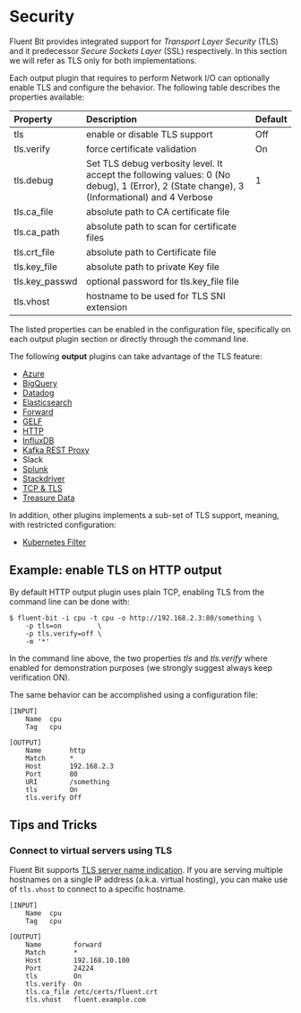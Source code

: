 # Security

Fluent Bit provides integrated support for _Transport Layer Security_ \(TLS\) and it predecessor _Secure Sockets Layer_ \(SSL\) respectively. In this section we will refer as TLS only for both implementations.

Each output plugin that requires to perform Network I/O can optionally enable TLS and configure the behavior. The following table describes the properties available:

| Property | Description | Default |
| :--- | :--- | :--- |
| tls | enable or disable TLS support | Off |
| tls.verify | force certificate validation | On |
| tls.debug | Set TLS debug verbosity level. It accept the following values: 0 \(No debug\), 1 \(Error\), 2 \(State change\), 3 \(Informational\) and 4 Verbose | 1 |
| tls.ca\_file | absolute path to CA certificate file |  |
| tls.ca\_path | absolute path to scan for certificate files |  |
| tls.crt\_file | absolute path to Certificate file |  |
| tls.key\_file | absolute path to private Key file |  |
| tls.key\_passwd | optional password for tls.key\_file file |  |
| tls.vhost | hostname to be used for TLS SNI extension |  |

The listed properties can be enabled in the configuration file, specifically on each output plugin section or directly through the command line.

The following **output** plugins can take advantage of the TLS feature:

* [Azure](../pipeline/outputs/azure.md)
* [BigQuery](../pipeline/outputs/bigquery.md)
* [Datadog](../pipeline/outputs/datadog.md)
* [Elasticsearch](../pipeline/outputs/elasticsearch.md)
* [Forward](../pipeline/inputs/forward.md)
* [GELF](../pipeline/outputs/gelf.md)
* [HTTP](../pipeline/outputs/http.md)
* [InfluxDB](../pipeline/outputs/influxdb.md)
* [Kafka REST Proxy](../pipeline/outputs/kafka-rest-proxy.md)
* Slack
* [Splunk](../pipeline/outputs/splunk.md)
* [Stackdriver](../pipeline/outputs/stackdriver.md)
* [TCP & TLS](../pipeline/outputs/tcp-and-tls.md)
* [Treasure Data](../pipeline/outputs/treasure-data.md)

In addition, other plugins implements a sub-set of TLS support, meaning, with restricted configuration:

* [Kubernetes Filter](../pipeline/filters/kubernetes.md)

## Example: enable TLS on HTTP output

By default HTTP output plugin uses plain TCP, enabling TLS from the command line can be done with:

```text
$ fluent-bit -i cpu -t cpu -o http://192.168.2.3:80/something \
    -p tls=on         \
    -p tls.verify=off \
    -m '*'
```

In the command line above, the two properties _tls_ and _tls.verify_ where enabled for demonstration purposes \(we strongly suggest always keep verification ON\).

The same behavior can be accomplished using a configuration file:

```text
[INPUT]
    Name  cpu
    Tag   cpu

[OUTPUT]
    Name       http
    Match      *
    Host       192.168.2.3
    Port       80
    URI        /something
    tls        On
    tls.verify Off
```

## Tips and Tricks

### Connect to virtual servers using TLS

Fluent Bit supports [TLS server name indication](https://en.wikipedia.org/wiki/Server_Name_Indication). If you are serving multiple hostnames on a single IP address \(a.k.a. virtual hosting\), you can make use of `tls.vhost` to connect to a specific hostname.

```text
[INPUT]
    Name  cpu
    Tag   cpu

[OUTPUT]
    Name        forward
    Match       *
    Host        192.168.10.100
    Port        24224
    tls         On
    tls.verify  On
    tls.ca_file /etc/certs/fluent.crt
    tls.vhost   fluent.example.com
```

